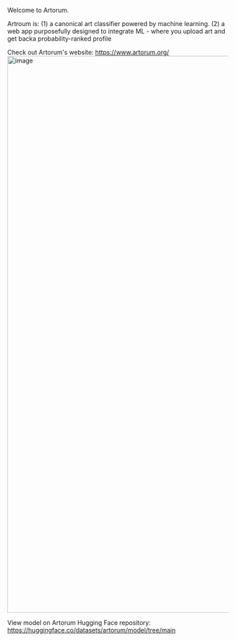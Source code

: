 Welcome to Artorum. 

Artroum is:
(1) a canonical art classifier powered by machine learning.
(2) a web app purposefully designed to integrate ML - where you upload art and get backa probability-ranked profile 

Check out Artorum's website: https://www.artorum.org/ 
<img width="2543" height="1269" alt="image" src="https://github.com/user-attachments/assets/53db558b-522c-45c3-ac63-dbf01c4e8008" />


View model on Artorum Hugging Face repository: https://huggingface.co/datasets/artorum/model/tree/main
